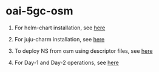 # oai-5gc-osm

1. For helm-chart installation, see [here]()

2. For juju-charm installation, see [here]()

3. To deploy NS from osm using descriptor files, see [here]()

4. For Day-1 and Day-2 operations, see [here]()
